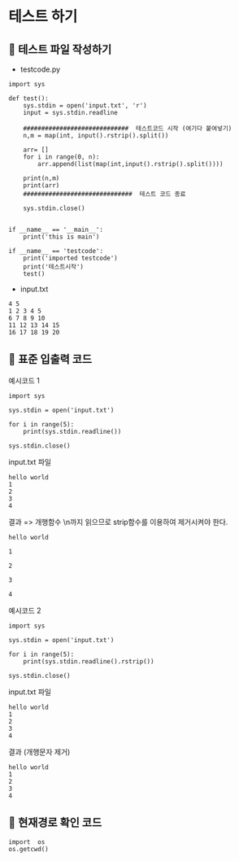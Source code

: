 
# 테스트 하기

## 📌 테스트 파일 작성하기 

- testcode.py

```
import sys

def test():
    sys.stdin = open('input.txt', 'r')
    input = sys.stdin.readline
    
    #############################  테스트코드 시작 (여기다 붙여넣기)
    n,m = map(int, input().rstrip().split())

    arr= []
    for i in range(0, n):
        arr.append(list(map(int,input().rstrip().split())))

    print(n,m)
    print(arr)
    ##############################  테스트 코드 종료

    sys.stdin.close()
    
    
if __name__ == '__main__':
    print('this is main')

if __name__ == 'testcode':
    print('imported testcode')
    print('테스트시작')
    test()
```

- input.txt

```
4 5
1 2 3 4 5
6 7 8 9 10
11 12 13 14 15
16 17 18 19 20
```

## 📌 표준 입출력 코드

예시코드 1

```
import sys

sys.stdin = open('input.txt')

for i in range(5):
    print(sys.stdin.readline())
    
sys.stdin.close()
```

input.txt 파일

```
hello world
1
2
3
4
```

결과 => 개행함수 \n까지 읽으므로 strip함수를 이용하여 제거시켜야 한다.
```
hello world

1

2

3

4
```

예시코드 2

```
import sys

sys.stdin = open('input.txt')

for i in range(5):
    print(sys.stdin.readline().rstrip())
    
sys.stdin.close()
```

input.txt 파일

```
hello world
1
2
3
4
```

결과 (개행문자 제거)

```
hello world
1
2
3
4
```


## 📌 현재경로 확인 코드

```
import  os
os.getcwd()
```
